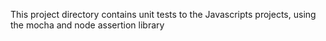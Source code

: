 This project directory contains unit tests to the Javascripts projects, using the mocha and node assertion library

